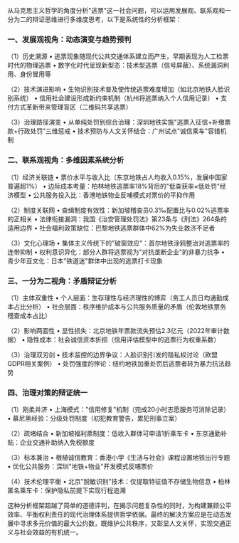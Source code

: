 从马克思主义哲学的角度分析"逃票"这一社会问题，可以运用发展观、联系观和一分为二的辩证思维进行多维度思考，以下是系统性的分析框架：

### 一、发展观视角：动态演变与趋势预判
（1）历史溯源
• 逃票现象随现代公共交通体系建立而产生，早期表现为人工检票时代的物理逃票
• 数字化时代呈现新型态：技术型逃票（信号屏蔽）、系统漏洞利用、身份冒用等

（2）技术演进影响
• 生物识别技术普及使传统逃票难度增加（如北京地铁人脸识别系统）
• 信用社会建设形成新约束机制（杭州将逃票纳入个人信用记录）
• 支付方式革新带来管理盲区（二维码共享逃票）

（3）治理路径演变
• 从单纯处罚到综合治理：深圳地铁实施"逃票入征信+补缴票款+行政处罚"三维惩戒
• 技术预防与人文关怀结合：广州试点"诚信乘车"容错机制

### 二、联系观视角：多维因素系统分析
（1）经济关联链
• 票价水平与收入比（东京地铁占人均收入0.15%，发展中国家普遍超1%）
• 边际成本考量：柏林地铁逃票率18%背后的"低查获率×低处罚"经济模型
• 公共服务投入比：香港地铁物业反哺模式对票价的平抑作用

（2）制度关联网
• 查缉制度有效性：新加坡稽查员0.3‰配置比与0.02%逃票率的正相关
• 法律衔接漏洞：我国《治安管理处罚法》第23条与《刑法》264条的适用边界
• 社会福利政策缺位：巴黎地铁逃票群体中62%为失业救济不足者

（3）文化心理场
• 集体主义传统下的"破窗效应"：首尔地铁涂鸦整治对逃票率的连带抑制
• 权利意识异化：部分人群将逃票视为"对抗垄断企业"的非暴力抗争
• 青少年亚文化：日本"铁道迷"群体中出现的逃票打卡现象

### 三、一分为二视角：矛盾辩证分析
（1）主体双重性
• 个人层面：生存理性与经济理性的博弈（务工人员日均通勤成本占比分析）
• 社会层面：秩序维护成本与公共服务质量的矛盾（伦敦地铁票务稽查成本占比）

（2）影响两面性
• 显性损失：北京地铁年票款流失预估2.3亿元（2022年审计数据）
• 隐性成本：社会诚信资本折损（信用评估模型中的逃票行为权重系数）

（3）治理双刃剑
• 技术监控的边界争议：人脸识别引发的隐私权讨论（欧盟GDPR相关案例）
• 处罚强度的悖论：纽约地铁加重处罚后逃票者转为暴力抗法趋势

### 四、治理对策的辩证统一
（1）刚柔并济
• 上海模式："信用修复"机制（完成20小时志愿服务可消除记录）
• 慕尼黑经验：分级处罚制度（初犯教育警告，累犯刑事立案）

（2）疏堵结合
• 新加坡福利票制度：低收入群体可申请1折乘车卡
• 东京通勤补贴：企业交通补助纳入免税额度

（3）标本兼治
• 根植诚信教育：香港小学《生活与社会》课程设置地铁出行专题
• 优化公共服务：深圳"地铁+物业"开发模式反哺票价

（4）技术伦理平衡
• 北京"脱敏识别"技术：仅提取特征值不存储生物信息
• 柏林匿名乘车卡：保护隐私前提下实现行程追溯

这种分析框架超越了简单的道德评判，在揭示问题复杂性的同时，为构建兼顾公平效率、平衡权利责任的现代治理体系提供哲学依据。最终的解决方案应是在动态发展中寻求多元价值的最大公约数，既维护公共秩序，又彰显人文关怀，实现交通正义与社会效益的有机统一。